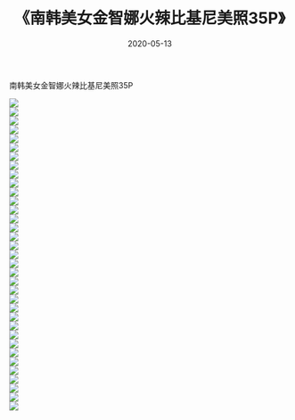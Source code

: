 ﻿---
layout: post
title:  《南韩美女金智娜火辣比基尼美照35P》
date:   2020-05-13
img: http://img.660000.xyz/Sharelink/性感/2020/南韩美女金智娜火辣比基尼美照35P/000.jpg
categories: [美女, 清纯, 唯美]
---

南韩美女金智娜火辣比基尼美照35P

  ![](http://img.660000.xyz/Sharelink/性感/2020/南韩美女金智娜火辣比基尼美照35P/001.jpg) <br> ![](http://img.660000.xyz/Sharelink/性感/2020/南韩美女金智娜火辣比基尼美照35P/002.jpg) <br> ![](http://img.660000.xyz/Sharelink/性感/2020/南韩美女金智娜火辣比基尼美照35P/003.jpg) <br> ![](http://img.660000.xyz/Sharelink/性感/2020/南韩美女金智娜火辣比基尼美照35P/004.jpg) <br> ![](http://img.660000.xyz/Sharelink/性感/2020/南韩美女金智娜火辣比基尼美照35P/005.jpg) <br> ![](http://img.660000.xyz/Sharelink/性感/2020/南韩美女金智娜火辣比基尼美照35P/006.jpg) <br> ![](http://img.660000.xyz/Sharelink/性感/2020/南韩美女金智娜火辣比基尼美照35P/007.jpg) <br> ![](http://img.660000.xyz/Sharelink/性感/2020/南韩美女金智娜火辣比基尼美照35P/008.jpg) <br> ![](http://img.660000.xyz/Sharelink/性感/2020/南韩美女金智娜火辣比基尼美照35P/009.jpg) <br> ![](http://img.660000.xyz/Sharelink/性感/2020/南韩美女金智娜火辣比基尼美照35P/010.jpg) <br> ![](http://img.660000.xyz/Sharelink/性感/2020/南韩美女金智娜火辣比基尼美照35P/011.jpg) <br> ![](http://img.660000.xyz/Sharelink/性感/2020/南韩美女金智娜火辣比基尼美照35P/012.jpg) <br> ![](http://img.660000.xyz/Sharelink/性感/2020/南韩美女金智娜火辣比基尼美照35P/013.jpg) <br> ![](http://img.660000.xyz/Sharelink/性感/2020/南韩美女金智娜火辣比基尼美照35P/014.jpg) <br> ![](http://img.660000.xyz/Sharelink/性感/2020/南韩美女金智娜火辣比基尼美照35P/015.jpg) <br> ![](http://img.660000.xyz/Sharelink/性感/2020/南韩美女金智娜火辣比基尼美照35P/016.jpg) <br> ![](http://img.660000.xyz/Sharelink/性感/2020/南韩美女金智娜火辣比基尼美照35P/017.jpg) <br> ![](http://img.660000.xyz/Sharelink/性感/2020/南韩美女金智娜火辣比基尼美照35P/018.jpg) <br> ![](http://img.660000.xyz/Sharelink/性感/2020/南韩美女金智娜火辣比基尼美照35P/019.jpg) <br> ![](http://img.660000.xyz/Sharelink/性感/2020/南韩美女金智娜火辣比基尼美照35P/020.jpg) <br> ![](http://img.660000.xyz/Sharelink/性感/2020/南韩美女金智娜火辣比基尼美照35P/021.jpg) <br> ![](http://img.660000.xyz/Sharelink/性感/2020/南韩美女金智娜火辣比基尼美照35P/022.jpg) <br> ![](http://img.660000.xyz/Sharelink/性感/2020/南韩美女金智娜火辣比基尼美照35P/023.jpg) <br> ![](http://img.660000.xyz/Sharelink/性感/2020/南韩美女金智娜火辣比基尼美照35P/024.jpg) <br> ![](http://img.660000.xyz/Sharelink/性感/2020/南韩美女金智娜火辣比基尼美照35P/025.jpg) <br> ![](http://img.660000.xyz/Sharelink/性感/2020/南韩美女金智娜火辣比基尼美照35P/026.jpg) <br> ![](http://img.660000.xyz/Sharelink/性感/2020/南韩美女金智娜火辣比基尼美照35P/027.jpg) <br> ![](http://img.660000.xyz/Sharelink/性感/2020/南韩美女金智娜火辣比基尼美照35P/028.jpg) <br> ![](http://img.660000.xyz/Sharelink/性感/2020/南韩美女金智娜火辣比基尼美照35P/029.jpg) <br> ![](http://img.660000.xyz/Sharelink/性感/2020/南韩美女金智娜火辣比基尼美照35P/030.jpg) <br> ![](http://img.660000.xyz/Sharelink/性感/2020/南韩美女金智娜火辣比基尼美照35P/031.jpg) <br> ![](http://img.660000.xyz/Sharelink/性感/2020/南韩美女金智娜火辣比基尼美照35P/032.jpg) <br> ![](http://img.660000.xyz/Sharelink/性感/2020/南韩美女金智娜火辣比基尼美照35P/033.jpg) <br> ![](http://img.660000.xyz/Sharelink/性感/2020/南韩美女金智娜火辣比基尼美照35P/034.jpg) <br> ![](http://img.660000.xyz/Sharelink/性感/2020/南韩美女金智娜火辣比基尼美照35P/035.jpg) <br>